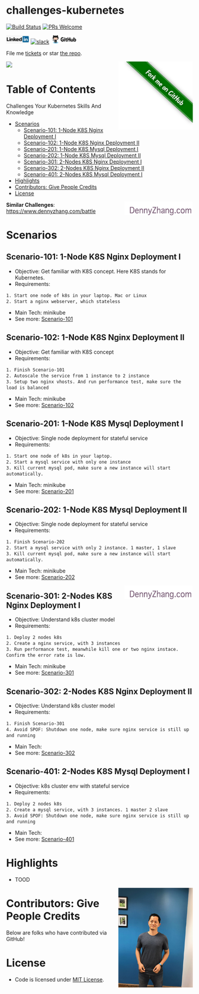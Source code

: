 # challenges-kubernetes

[![Build Status](https://travis-ci.org/DennyZhang/challenges-kubernetes.svg?branch=master)](https://travis-ci.org/DennyZhang/challenges-kubernetes) [![PRs Welcome](https://img.shields.io/badge/PRs-welcome-brightgreen.svg)](http://makeapullrequest.com)

[![LinkedIn](https://raw.githubusercontent.com/USDevOps/mywechat-slack-group/master/images/linkedin.png)](https://www.linkedin.com/in/dennyzhang001) <a href="https://www.dennyzhang.com/slack" target="_blank" rel="nofollow"><img src="http://slack.dennyzhang.com/badge.svg" alt="slack"/></a> [![Github](https://raw.githubusercontent.com/USDevOps/mywechat-slack-group/master/images/github.png)](https://github.com/DennyZhang)

File me [tickets](https://github.com/DennyZhang/challenges-kubernetes/issues) or star [the repo](https://github.com/DennyZhang/challenges-kubernetes).

<a href="https://github.com/DennyZhang?tab=followers"><img align="right" width="200" height="183" src="https://raw.githubusercontent.com/USDevOps/mywechat-slack-group/master/images/fork_github.png" /></a>

<a href="https://www.dennyzhang.com"><img src="https://raw.githubusercontent.com/DennyZhang/challenges-kubernetes/master/images/kubernetes.png"/> </a>

Table of Contents
=================
Challenges Your Kubernetes Skills And Knowledge

   * [Scenarios](#scenarios)
      * [Scenario-101: 1-Node K8S Nginx Deployment I](#scenario-101-single-node-k8s-nginx-deployment-i)
      * [Scenario-102: 1-Node K8S Nginx Deployment II](#scenario-102-single-node-k8s-nginx-deployment-ii)
      * [Scenario-201: 1-Node K8S Mysql Deployment I](#scenario-201-single-node-k8s-mysql-deployment-i)
      * [Scenario-202: 1-Node K8S Mysql Deployment II](#scenario-202-single-node-k8s-mysql-deployment-ii)
      * [Scenario-301: 2-Nodes K8S Nginx Deployment I](#scenario-301-2-nodes-k8s-nginx-deployment-i)
      * [Scenario-302: 2-Nodes K8S Nginx Deployment II](#scenario-302-2-nodes-k8s-nginx-deployment-ii)
      * [Scenario-401: 2-Nodes K8S Mysql Deployment I](#scenario-401-2-nodes-k8s-mysql-deployment-i)
   * [Highlights](#highlights)
   * [Contributors: Give People Credits](#contributors-give-people-credits)
   * [License](#license)

<a href="https://www.dennyzhang.com"><img align="right" width="185" height="37" src="https://raw.githubusercontent.com/USDevOps/mywechat-slack-group/master/images/dns_small.png"></a>

**Similar Challenges**: https://www.dennyzhang.com/battle

# Scenarios

## Scenario-101: 1-Node K8S Nginx Deployment I
- Objective: Get familiar with K8S concept. Here K8S stands for Kubernetes.
- Requirements:
```
1. Start one node of k8s in your laptop. Mac or Linux
2. Start a nginx webserver, which stateless
```
- Main Tech: minikube
- See more: [Scenario-101](./Scenario-101)

## Scenario-102: 1-Node K8S Nginx Deployment II
- Objective: Get familiar with K8S concept
- Requirements:
```
1. Finish Scenario-101
2. Autoscale the service from 1 instance to 2 instance
3. Setup two nginx vhosts. And run performance test, make sure the load is balanced
```
- Main Tech: minikube
- See more: [Scenario-102](./Scenario-102)

## Scenario-201: 1-Node K8S Mysql Deployment I
- Objective: Single node deployment for stateful service
- Requirements:
```
1. Start one node of k8s in your laptop.
2. Start a mysql service with only one instance
3. Kill current mysql pod, make sure a new instance will start automatically.
```
- Main Tech: minikube
- See more: [Scenario-201](./Scenario-201)

## Scenario-202: 1-Node K8S Mysql Deployment II
- Objective: Single node deployment for stateful service
- Requirements:
```
1. Finish Scenario-202
2. Start a mysql service with only 2 instance. 1 master, 1 slave
3. Kill current mysql pod, make sure a new instance will start automatically.
```
- Main Tech: minikube
- See more: [Scenario-202](./Scenario-202)

<a href="https://www.dennyzhang.com"><img align="right" width="185" height="37" src="https://raw.githubusercontent.com/USDevOps/mywechat-slack-group/master/images/dns_small.png"></a>

## Scenario-301: 2-Nodes K8S Nginx Deployment I
- Objective: Understand k8s cluster model
- Requirements:
```
1. Deploy 2 nodes k8s
2. Create a nginx service, with 3 instances
3. Run performance test, meanwhile kill one or two nginx instace. Confirm the error rate is low.
```
- Main Tech: minikube
- See more: [Scenario-301](./Scenario-301)

## Scenario-302: 2-Nodes K8S Nginx Deployment II
- Objective: Understand k8s cluster model
- Requirements:
```
1. Finish Scenario-301
4. Avoid SPOF: Shutdown one node, make sure nginx service is still up and running
```
- Main Tech:
- See more: [Scenario-302](./Scenario-302)

## Scenario-401: 2-Nodes K8S Mysql Deployment I
- Objective: k8s cluster env with stateful service
- Requirements:
```
1. Deploy 2 nodes k8s
2. Create a mysql service, with 3 instances. 1 master 2 slave
3. Avoid SPOF: Shutdown one node, make sure nginx service is still up and running
```
- Main Tech:
- See more: [Scenario-401](./Scenario-401)

# Highlights

- TOOD

<a href="https://www.dennyzhang.com"><img align="right" width="201" height="268" src="https://raw.githubusercontent.com/USDevOps/mywechat-slack-group/master/images/denny_201706.png"></a>

# Contributors: Give People Credits
Below are folks who have contributed via GitHub!

# License
- Code is licensed under [MIT License](https://www.dennyzhang.com/wp-content/mit_license.txt).
